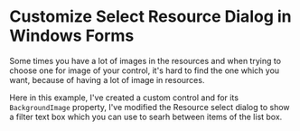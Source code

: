 # Customize Select Resource Dialog in Windows Forms

Some times you have a lot of images in the resources and when trying to choose one for image of your control, it's hard to find the one which you want, because of having a lot of image in resources.

Here in this example, I've created a custom control and for its `BackgroundImage` property, I've modified the Resource select dialog to show a filter text box which you can use to searh between items of the list box.
